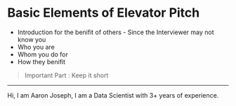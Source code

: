 
# Basic Elements of Elevator Pitch
- Introduction for the benifit of others - Since the Interviewer may not know you
- Who you are
- Whom you do for
- How they benifit
> Important Part : Keep it short

---

Hi, I am Aaron Joseph, I am a Data Scientist with 3+ years of experience.